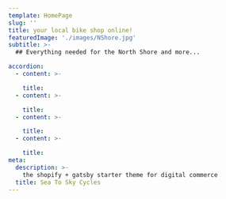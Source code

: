 ```yaml
---
template: HomePage
slug: ''
title: your local bike shop online!
featuredImage: './images/NShore.jpg'
subtitle: >-
  ## Everything needed for the North Shore and more...

accordion:
  - content: >-

    title:
  - content: >-

    title:
  - content: >-

    title:
  - content: >-

    title:
meta:
  description: >-
    the shopify + gatsby starter theme for digital commerce
  title: Sea To Sky Cycles
---
```

